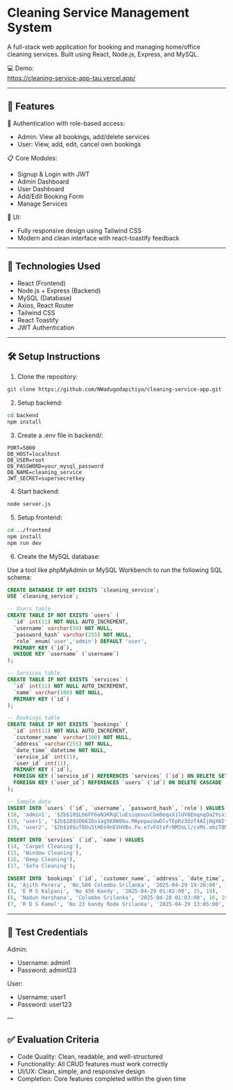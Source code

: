 # Cleaning Service Management System

A full-stack web application for booking and managing home/office cleaning services. Built using React, Node.js, Express, and MySQL.

💻 Demo:  
https://cleaning-service-app-tau.vercel.app/

---

## 🧩 Features

🔐 Authentication with role-based access:

- Admin: View all bookings, add/delete services
- User: View, add, edit, cancel own bookings

📋 Core Modules:

- Signup & Login with JWT
- Admin Dashboard
- User Dashboard
- Add/Edit Booking Form
- Manage Services

🎨 UI:

- Fully responsive design using Tailwind CSS
- Modern and clean interface with react-toastify feedback

---

## 🚀 Technologies Used

- React (Frontend)
- Node.js + Express (Backend)
- MySQL (Database)
- Axios, React Router
- Tailwind CSS
- React Toastify
- JWT Authentication

---

## 🛠️ Setup Instructions

1. Clone the repository:

```bash
git clone https://github.com/NWadugodapitiya/cleaning-service-app.git
```

2. Setup backend:

```bash
cd backend
npm install
```

3. Create a .env file in backend/:

```
PORT=5000
DB_HOST=localhost
DB_USER=root
DB_PASSWORD=your_mysql_password
DB_NAME=cleaning_service
JWT_SECRET=supersecretkey
```

4. Start backend:

```bash
node server.js
```

5. Setup frontend:

```bash
cd ../frontend
npm install
npm run dev
```

6. Create the MySQL database:

Use a tool like phpMyAdmin or MySQL Workbench to run the following SQL schema:

```sql
CREATE DATABASE IF NOT EXISTS `cleaning_service`;
USE `cleaning_service`;

-- Users table
CREATE TABLE IF NOT EXISTS `users` (
  `id` int(11) NOT NULL AUTO_INCREMENT,
  `username` varchar(50) NOT NULL,
  `password_hash` varchar(255) NOT NULL,
  `role` enum('user','admin') DEFAULT 'user',
  PRIMARY KEY (`id`),
  UNIQUE KEY `username` (`username`)
);

-- Services table
CREATE TABLE IF NOT EXISTS `services` (
  `id` int(11) NOT NULL AUTO_INCREMENT,
  `name` varchar(100) NOT NULL,
  PRIMARY KEY (`id`)
);

-- Bookings table
CREATE TABLE IF NOT EXISTS `bookings` (
  `id` int(11) NOT NULL AUTO_INCREMENT,
  `customer_name` varchar(100) NOT NULL,
  `address` varchar(255) NOT NULL,
  `date_time` datetime NOT NULL,
  `service_id` int(11),
  `user_id` int(11),
  PRIMARY KEY (`id`),
  FOREIGN KEY (`service_id`) REFERENCES `services` (`id`) ON DELETE SET NULL,
  FOREIGN KEY (`user_id`) REFERENCES `users` (`id`) ON DELETE CASCADE
);

-- Sample data
INSERT INTO `users` (`id`, `username`, `password_hash`, `role`) VALUES
(18, 'admin1', '$2b$10$L66FF6oNJKRqCloEsiqeouvCbm0eqxX1lUV8EmqnqOa2Ysx3Skehq', 'admin'),
(19, 'user1', '$2b$10$VO66I6o1ag5K8W8bu.MApepwzUwDlvTEpRz3dzf4AIjHgXWItykgy', 'user'),
(20, 'user2', '$2b$10$uT0Uu5tHEo9nEVHVBu.Fw.e7vFGtsFrNM3oLl/cvMs.omzT8MzGui', 'user');

INSERT INTO `services` (`id`, `name`) VALUES
(14, 'Carpet Cleaning'),
(15, 'Window Cleaning'),
(16, 'Deep Cleaning'),
(17, 'Sofa Cleaning');

INSERT INTO `bookings` (`id`, `customer_name`, `address`, `date_time`, `service_id`, `user_id`) VALUES
(4, 'Ajith Perera', 'No,506 Colombo Srilanka', '2025-04-29 19:28:00', 14, 19),
(5, 'E M S Kalpani', 'No 456 Kandy', '2025-04-29 01:02:00', 15, 19),
(6, 'Nadun Harshana', 'Colombo Srilanka', '2025-04-28 01:03:00', 16, 19),
(7, 'R D S Kamal', 'No 23 kandy Rode Srilanka', '2025-04-29 13:05:00', 17, 20);
```

---

## 👤 Test Credentials

Admin:

- Username: admin1  
- Password: admin123

User:

- Username: user1  
- Password: user123

—

## ✅ Evaluation Criteria

- Code Quality: Clean, readable, and well-structured
- Functionality: All CRUD features must work correctly
- UI/UX: Clean, simple, and responsive design
- Completion: Core features completed within the given time
